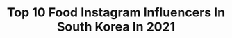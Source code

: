 ---
title: Top 10 Food Instagram Influencers In South Korea In 2021
description: >-
  Find top food Instagram influencers in South Korea in 2021. Most popular hashtags: #foodie #foodstagram #dessert.
platform: Instagram
hits: 158
text_top: See the most popular Instagram accounts on inBeat.
text_bottom: inBeat holds 158 Instagram influencers like this in South Korea for you to contact.
profiles:
  - username: "dj_dd_"
    fullname: >-
      DJ DD
    bio: >-
      Scratch / Battle / Mixing (Seoul, Korea)🇰🇷 #djdd - @dd_food_ 🥗🍕🍳🥚🥯🍠 -
    location: "South Korea"
    followers: 17579
    engagement: 323
    commentsToLikes: 0.051032
    id: ck5hk4lpyhs0x0i11p2nk5lrx
    verified: false
    hashtags: "#bodyfunk, #blacklivesmatter, #suzin, #repost"
  - username: "stefaniemichova"
    fullname: >-
      Stefanie Michova
    bio: >-
      스테파니 미초바 | 🇩🇪 in Seoul | 꽃신 🇰🇷 • @speeker_official • photographer @michovasfilm • wanna be foodie @wurstmodelever •
    location: "South Korea"
    followers: 268882
    engagement: 514
    commentsToLikes: 0.006966
    id: ck14jcse3jov30i19dw556jcs
    verified: true
    hashtags: "#caudalie, #coachxbasquiat, #ad"
  - username: "wookie_ma"
    fullname: >-
      MA
    bio: >-
      Life drawing, doodle , daily , food 🔻class 101 🔻
    location: "South Korea"
    followers: 13341
    engagement: 681
    commentsToLikes: 0.023688
    id: ckaoxlk8ldse90i78tuowdgkg
    verified: false
    hashtags: "#wookiema, #drawing, #sketch, #illustration"
  - username: "jae_han_e"
    fullname: >-
      Jae_Han_E  Lv.27
    bio: >-
      #먹스타그램 #맛스타그램 #먹방 #food #먹팔 음식일기😁 협찬DM😆 무단도용 신고🤬 . . 광고용, 유령계정 관리중..🧐
    location: "South Korea"
    followers: 12578
    engagement: 660
    commentsToLikes: 0.104267
    id: ck5hntbr8ocuh0i11akt91d09
    verified: false
    hashtags: "#sashimi, #soju, #foodie, #mukbang"
  - username: "healthyfoodmakesyoufeelgood"
    fullname: >-
      Foodblog Sin
    bio: >-
      🤱 Mommy 🌱 Tea lover 🛫 Globetrotter 🍉 World cuisine foodie 🇰🇷 Korean-Belgian blogger 🇧🇪 🏠 Flanders, Belgium
    location: "South Korea"
    followers: 3491
    engagement: 1196
    commentsToLikes: 0.429470
    id: ck5ho75oap27p0i118v7gt28f
    verified: false
    hashtags: "#gezondeten, #foodie, #foodlovefollow, #gezonderecepten"
  - username: "bubminji"
    fullname: >-
      Minji’s foodstagram
    bio: >-
      Enjoying life with Good Food & Coffee 📍: Seoul 🇰🇷 협찬/문의는 DM 🥰
    location: "South Korea"
    followers: 4202
    engagement: 1166
    commentsToLikes: 0.262565
    id: ck0w5k8nm41vj0i19r3tvzvp3
    verified: false
    hashtags: ""
  - username: "caramel.milktae"
    fullname: >-
      ☁️ c h l o e ☁️
    bio: >-
      ◌“ʀᴇʙᴇʟ ᴀɢᴀɪɴsᴛ ᴛʜᴇ ʜᴇʟʟɪsʜ sᴏᴄɪᴇᴛʏ, ᴅʀᴇᴀᴍs ᴀʀᴇ ᴀ sᴘᴇᴄɪᴀʟ ᴘᴀʀᴅᴏɴ” ✨ ◌ +65 🐯🐰 ◌ main : @oweme.food ◌ tiktok : caramelmt
    location: "South Korea"
    followers: 24783
    engagement: 1343
    commentsToLikes: 0.037857
    id: ck6udnbx3m2vx0j71rxd5dn52
    verified: false
    hashtags: "#dancecover, #hyunjin, #dance, #hylt"
  - username: "jl_yoojin"
    fullname: >-
      장유진👩🏽라미엄마
    bio: >-
      @fseasonsfitness #포시즌휘트니스 🏋🏼‍♀️ @jl___food 🧑🏽‍🍳
    location: "South Korea"
    followers: 113465
    engagement: 138
    commentsToLikes: 0.021746
    id: ck5hlvis4kxvr0i11qlz27xvf
    verified: false
    hashtags: "#mlbkorea, #mlbcrew, #mlb, #mlbcap"
  - username: "mos_story"
    fullname: >-
      식사를준비하는시간
    bio: >-
      🎈업무처리CS고객센터 : 평일 오전10~오후5시 점심시간 12시~1시 02-6956-2249 or 스토어팜문의 Q&A / 🚫DM 및 댓글로는업무처리불가🙏🏻🙇🏼‍♀️ Food Director / Photographer
    location: "South Korea"
    followers: 222383
    engagement: 100
    commentsToLikes: 0.062642
    id: ck8szlpw1oxdu0j78vnfcxk91
    verified: false
    hashtags: "#eun, #nomsg, #mos"
  - username: "ddweji"
    fullname: >-
      뙈지뙈윤ಣ🐽ഒ
    bio: >-
      ╳°»｡ ∾ H̲e̲a̲l̲t̲h̲y̲ ̲F̲o̲o̲d̲ ̲H̲e̲a̲l̲t̲h̲y̲ ̲L̲i̲f̲e̲･⁙∾ ｡«°╳ 🌾 요거트/오트밀/비건빵과 함께 건강길만 걷쟈 ~ ✦그래놀라볼 쿠나볼 공동구매 10/31 ✈️ 쿠팡 다이어트 직구템 영상 보러가기
    location: "South Korea"
    followers: 22360
    engagement: 233
    commentsToLikes: 0.053763
    id: ckap1b86jtu1m0i788m2hrgxd
    verified: false
    hashtags: "#breakfastideas, #veganbread, #yogurtbowl, #probar"
---